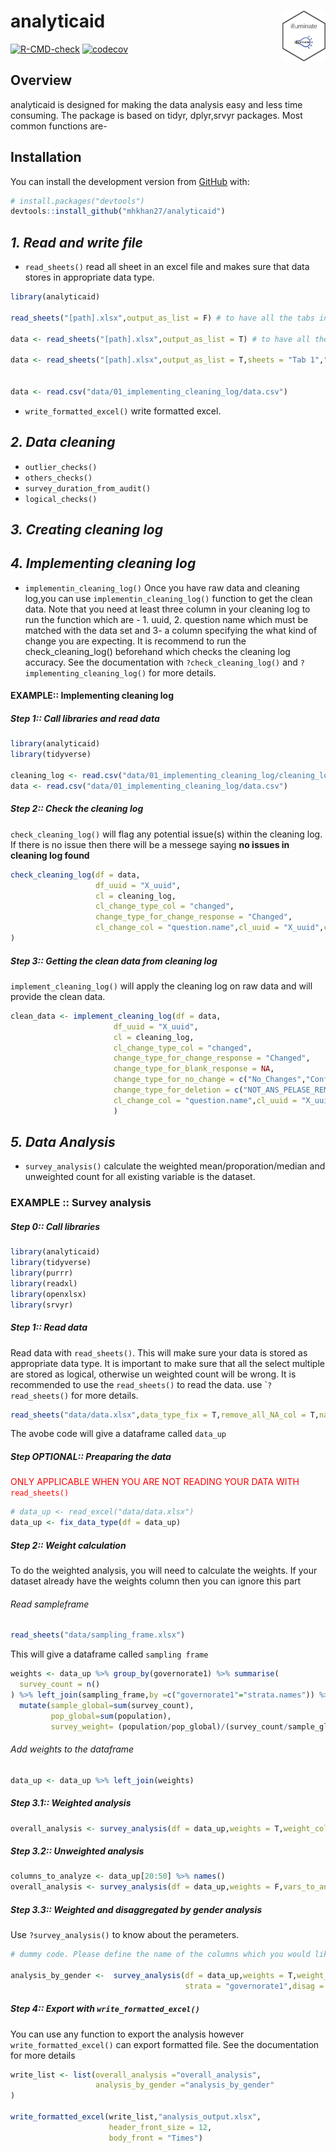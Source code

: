 
# analyticaid <img src='man/figures/analyticaid.png' align="right" height="80.5" />

<!-- badges: start -->

[![R-CMD-check](https://github.com/mhkhan27/analyticaid/actions/workflows/R-CMD-check.yaml/badge.svg)](https://github.com/mhkhan27/analyticaid/actions/workflows/R-CMD-check.yaml)
[![codecov](https://codecov.io/gh/mhkhan27/analyticaid/branch/master/graph/badge.svg?token=99gpTJv9Rz)](https://codecov.io/gh/mhkhan27/analyticaid)

<!-- badges: end -->

## Overview

analyticaid is designed for making the data analysis easy and less time
consuming. The package is based on tidyr, dplyr,srvyr packages. Most
common functions are-

## Installation

You can install the development version from
[GitHub](https://github.com/) with:

``` r
# install.packages("devtools")
devtools::install_github("mhkhan27/analyticaid")
```

## ***1. Read and write file***

- `read_sheets()` read all sheet in an excel file and makes sure that
  data stores in appropriate data type.

``` r
library(analyticaid)

read_sheets("[path].xlsx",output_as_list = F) # to have all the tabs in your r environment as individual dataframe. 

data <- read_sheets("[path].xlsx",output_as_list = T) # to have all the tabs in a list 

data <- read_sheets("[path].xlsx",output_as_list = T,sheets = "Tab 1","Tab 2") # to have ONLY `Tab 1` and `Tab 2` in a list 


data <- read.csv("data/01_implementing_cleaning_log/data.csv")
```

- `write_formatted_excel()` write formatted excel.

## ***2. Data cleaning***

- `outlier_checks()`
- `others_checks()`
- `survey_duration_from_audit()`
- `logical_checks()`

## ***3. Creating cleaning log***

## ***4. Implementing cleaning log***

- `implementin_cleaning_log()` Once you have raw data and cleaning
  log,you can use `implementin_cleaning_log()` function to get the clean
  data. Note that you need at least three column in your cleaning log to
  run the function which are - 1. uuid, 2. question name which must be
  matched with the data set and 3- a column specifying the what kind of
  change you are expecting. It is recommend to run the
  check_cleaning_log() beforehand which checks the cleaning log
  accuracy. See the documentation with `?check_cleaning_log()` and
  `?implementing_cleaning_log()` for more details.

#### EXAMPLE:: Implementing cleaning log

##### Step 1:: Call libraries and read data

``` r
library(analyticaid)
library(tidyverse)

cleaning_log <- read.csv("data/01_implementing_cleaning_log/cleaning_log.csv")
data <- read.csv("data/01_implementing_cleaning_log/data.csv")
```

##### Step 2:: Check the cleaning log

`check_cleaning_log()` will flag any potential issue(s) within the
cleaning log. If there is no issue then there will be a messege saying
**no issues in cleaning log found**

``` r
check_cleaning_log(df = data,
                   df_uuid = "X_uuid",
                   cl = cleaning_log,
                   cl_change_type_col = "changed",
                   change_type_for_change_response = "Changed",
                   cl_change_col = "question.name",cl_uuid = "X_uuid",cl_new_val = "new.value"
)
```

##### Step 3:: Getting the clean data from cleaning log

`implement_cleaning_log()` will apply the cleaning log on raw data and
will provide the clean data.

``` r
clean_data <- implement_cleaning_log(df = data,
                       df_uuid = "X_uuid",
                       cl = cleaning_log,
                       cl_change_type_col = "changed",
                       change_type_for_change_response = "Changed",
                       change_type_for_blank_response = NA,
                       change_type_for_no_change = c("No_Changes","Confirmed"),
                       change_type_for_deletion = c("NOT_ANS_PELASE_REMOVE", "From must be deleted"),
                       cl_change_col = "question.name",cl_uuid = "X_uuid",cl_new_val = "new.value"
                       )
```

## ***5. Data Analysis***

- `survey_analysis()` calculate the weighted mean/proporation/median and
  unweighted count for all existing variable is the dataset.

### EXAMPLE :: Survey analysis

##### Step 0:: Call libraries

``` r
library(analyticaid)
library(tidyverse)
library(purrr)
library(readxl)
library(openxlsx)
library(srvyr)
```

##### Step 1:: Read data

Read data with `read_sheets()`. This will make sure your data is stored
as appropriate data type. It is important to make sure that all the
select multiple are stored as logical, otherwise un weighted count will
be wrong. It is recommended to use the `read_sheets()` to read the data.
use \``?read_sheets()` for more details.

``` r
read_sheets("data/data.xlsx",data_type_fix = T,remove_all_NA_col = T,na_strings = c("NA",""," "))
```

The avobe code will give a dataframe called `data_up`

##### Step OPTIONAL:: Preaparing the data

<span style="color: red;">ONLY APPLICABLE WHEN YOU ARE NOT READING YOUR
DATA WITH `read_sheets()`</span>

``` r
# data_up <- read_excel("data/data.xlsx")
data_up <- fix_data_type(df = data_up)
```

##### Step 2:: Weight calculation

To do the weighted analysis, you will need to calculate the weights. If
your dataset already have the weights column then you can ignore this
part

###### Read sampleframe

``` r
read_sheets("data/sampling_frame.xlsx")
```

This will give a dataframe called `sampling frame`

``` r
weights <- data_up %>% group_by(governorate1) %>% summarise(
  survey_count = n()
) %>% left_join(sampling_frame,by =c("governorate1"="strata.names")) %>% 
  mutate(sample_global=sum(survey_count),
         pop_global=sum(population),
         survey_weight= (population/pop_global)/(survey_count/sample_global)) %>% select(governorate1,survey_weight)
```

###### Add weights to the dataframe

``` r
data_up <- data_up %>% left_join(weights)
```

##### Step 3.1:: Weighted analysis

``` r
overall_analysis <- survey_analysis(df = data_up,weights = T,weight_column = "survey_weight",strata = "governorate1")
```

##### Step 3.2:: Unweighted analysis

``` r
columns_to_analyze <- data_up[20:50] %>% names() 
overall_analysis <- survey_analysis(df = data_up,weights = F,vars_to_analyze = columns_to_analyze )
```

##### Step 3.3:: Weighted and disaggregated by gender analysis

Use `?survey_analysis()` to know about the perameters.

``` r
# dummy code. Please define the name of the columns which you would like to analyze. Default will analyze all the variables exist in the dataset. 

analysis_by_gender <-  survey_analysis(df = data_up,weights = T,weight_column = "survey_weight",vars_to_analyze = columns_to_analyze,
                                       strata = "governorate1",disag = c("va_child_income","gender_speaker"))
```

##### Step 4:: Export with `write_formatted_excel()`

You can use any function to export the analysis however
`write_formatted_excel()` can export formatted file. See the
documentation for more details

``` r
write_list <- list(overall_analysis ="overall_analysis",
                   analysis_by_gender ="analysis_by_gender"
)

write_formatted_excel(write_list,"analysis_output.xlsx",
                      header_front_size = 12,
                      body_front = "Times")
```
